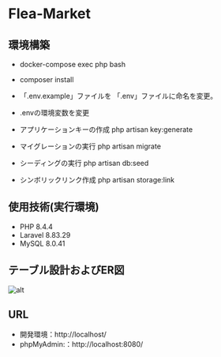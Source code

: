 # Flea-Market

## 環境構築
- docker-compose exec php bash
- composer install
- 「.env.example」ファイルを 「.env」ファイルに命名を変更。
- .envの環境変数を変更
- アプリケーションキーの作成
php artisan key:generate

- マイグレーションの実行
php artisan migrate

- シーディングの実行
php artisan db:seed

- シンボリックリンク作成
php artisan storage:link

## 使用技術(実行環境)
- PHP 8.4.4
- Laravel 8.83.29
- MySQL 8.0.41

## テーブル設計およびER図
![alt]("https://docs.google.com/spreadsheets/d/1tAyxHzM5nZ4MTsn-INRxIluEHCpDm3J_8bOCQGmGL80/edit?pli=1&gid=1188247583#gid=1188247583")

## URL
- 開発環境：http://localhost/
- phpMyAdmin:：http://localhost:8080/
